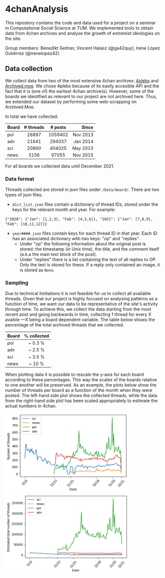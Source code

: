 # 4chanAnalysis

This repostory contains the code and data used for a project on a seminar in Computational Social Science at TUM. We implemented tools to obtain data from 4chan archives and analyse the growth of extremist ideologies on the site.

Group members: Benedikt Geitner, Vincent Halasz (@ga42quy), Irene López Gutiérrez (@irenelopez42).

## Data collection

We collect data from two of the most extensive 4chan archives: [4plebs](https://4plebs.org/) and [Archived.moe](https://archived.moe/). We chose 4plebs because of its easily accesible API and the fact that it is (one of) the earliest 4chan archive(s). However, some of the boards we identified as relevant to our project are not archived here. Thus, we extended our dataset by performing some web-scrapping on Archived.Moe.

In total we have collected:

<p align="center">

|  Board  |  # threads   |  # posts   |    Since   |
|---------|:------------:|:----------:|-----------:|
|   pol   |    26897     |  1059402   |  Nov 2013  |
|   adv   |    21641     |   294037   |  Jan 2014  |
|   sci   |    20860     |   404025   |  May 2010  |
|   news  |     3156     |    97055   |  Nov 2015  |

</p>

For all boards we collected data until December 2021.

### Data format

Threads collected are stored in json files under `/Data/board/`. There are two types of json files:

- `dict_list.json` files contain a dictionary of thread IDs, stored under the keys for the relevant month and year. For example:

~~~
{"2020": {"Jan": [1,2,3], "Feb": [4,5,6]}, "2021": {"Jan": [7,8,9], "Feb": [10,11,12]}}
~~~

- `year####.json` files contain keys for each thread ID in that year. Each ID has an associated dictionary with two keys: "op" and "replies".
    - Under "op" the following information about the original post is stored: the timestamp (in Unix time), the title, and the comment itself (a.k.a the main text block of the post). 
    - Under "replies" there is a list containing the text of all replies to OP. Only the text is stored for these. If a reply only contained an image, it is stored as `None`.


### Sampling

Due to technical limitations it is not feasible for us to collect all available threads. Given that our project is highly focused on analysing patterns as a function of time, we want our data to be representative of the site's activity through time. To achieve this, we collect the data starting from the most recent post and going backwards in time, collecting 1 thread for every X avaible —X being a board dependent variable. The table below shows the percentage of the total archived threads that we collected.

|  Board  |  % collected   |
|---------|:--------------:|
|   pol   |   ~ 0.3 %      |
|   adv   |   ~ 2.5 %      |
|   sci   |   ~ 3.5 %      |
|   news  |    ~ 10 %      |


When plotting data it is possible to rescale the y-axis for each board according to these percentages. This way the scales of the boards relative to one another will be preserved. As an example, the plots below show the number of threads per board as a function of the month when they were posted. The left-hand side plot shows the collected threads, while the data from the right-hand side plot has been scaled appropriately to estimate the actual numbers in 4chan.

<p float="left">
<img src="Plots/n_threads.png" width="400" height="260"> 
<img src="Plots/n_threads_scaled.png" width="400" height="260">
</p>
